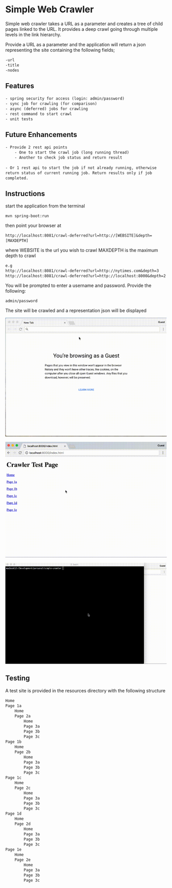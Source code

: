 # Simple Web Crawler

Simple web crawler takes a URL as a parameter and creates a tree of child pages linked to the URL. It provides a deep crawl going through multiple levels in the link hierarchy.

Provide a URL as a parameter and the application will return a json representing the site containing the following fields;

    -url
    -title
    -nodes
       

## Features

    - spring security for access (login: admin/password)
    - sync job for crawling (for comparison)
    - async (deferred) jobs for crawling
    - rest command to start crawl
    - unit tests

## Future Enhancements
    
    - Provide 2 rest api points
        - One to start the crawl job (long running thread)
        - Another to check job status and return result
    
    - Or 1 rest api to start the job if not already running, otherwise return status of current running job. Return results only if job completed.
    

## Instructions

start the application from the terminal
~~~
mvn spring-boot:run
~~~
then point your browser at
~~~
http://localhost:8081/crawl-deferred?url=http://[WEBSITE]&depth=[MAXDEPTH]
~~~
where
WEBSITE is the url you wish to crawl
MAXDEPTH is the maximum depth to crawl

~~~
e.g 
http://localhost:8081/crawl-deferred?url=http://nytimes.com&depth=3
http://localhost:8081/crawl-deferred?url=http://localhost:8000&depth=2
~~~
You will be prompted to enter a username and password. Provide the following:
~~~
admin/password
~~~
The site will be crawled and a representation json will be displayed

![screen recording](assets/simple-crawler1.gif "Screen shot")
    
![screen recording](assets/simple-crawler2.gif "Screen shot")

![screen recording](assets/simple-crawler3.gif "Screen shot")
            
    
## Testing

A test site is provided in the resources directory with the following structure

~~~
Home
Page 1a
    Home
    Page 2a
        Home
        Page 3a
        Page 3b
        Page 3c
Page 1b
    Home
    Page 2b
        Home
        Page 3a
        Page 3b
        Page 3c
Page 1c
    Home
    Page 2c
        Home
        Page 3a
        Page 3b
        Page 3c
Page 1d
    Home
    Page 2d
        Home
        Page 3a
        Page 3b
        Page 3c
Page 1e
    Home
    Page 2e
        Home
        Page 3a
        Page 3b
        Page 3c
~~~